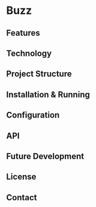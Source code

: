 # Buzz

## Features

## Technology

## Project Structure

## Installation & Running

## Configuration

## API

## Future Development

## License

## Contact
